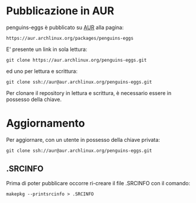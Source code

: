 # Pubblicazione in AUR

penguins-eggs è pubblicato su [AUR](https://aur.archlinux.org/packages/penguins-eggs) alla pagina:

```
https://aur.archlinux.org/packages/penguins-eggs
```

E' presente un link in sola lettura:

```
git clone https://aur.archlinux.org/penguins-eggs.git
```

ed uno per lettura e scrittura:

```
git clone ssh://aur@aur.archlinux.org/penguins-eggs.git
```

Per clonare il repository in lettura e scrittura, è necessario essere in possesso della chiave.



# Aggiornamento
Per aggiornare, con un utente in possesso della chiave privata:

```git clone ssh://aur@aur.archlinux.org/penguins-eggs.git```

## .SRCINFO
Prima di poter pubblicare occorre ri-creare il file .SRCINFO con il comando:

```makepkg --printsrcinfo > .SRCINFO```

 